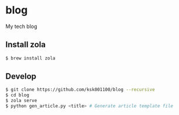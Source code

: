 # blog
My tech blog


## Install zola
```bash
$ brew install zola
```

## Develop
```bash
$ git clone https://github.com/ksk001100/blog --recursive
$ cd blog
$ zola serve
$ python gen_article.py <title> # Generate article template file
```
